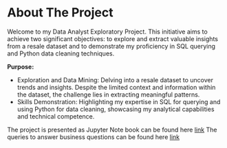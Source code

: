 # About The Project
Welcome to my Data Analyst Exploratory Project. This initiative aims to achieve two significant objectives: to explore and extract valuable insights from a resale dataset and to demonstrate my proficiency in SQL querying and Python data cleaning techniques.

**Purpose:**
- Exploration and Data Mining: Delving into a resale dataset to uncover trends and insights. Despite the limited context and information within the dataset, the challenge lies in extracting meaningful patterns.
- Skills Demonstration: Highlighting my expertise in SQL for querying and using Python for data cleaning, showcasing my analytical capabilities and technical competence.

The project is presented as Jupyter Note book can be found here [link](EDAwithPython.ipynb)
The queries to answer business questions can be found here [link](TurkishStoreRetails-EDA.sql)
